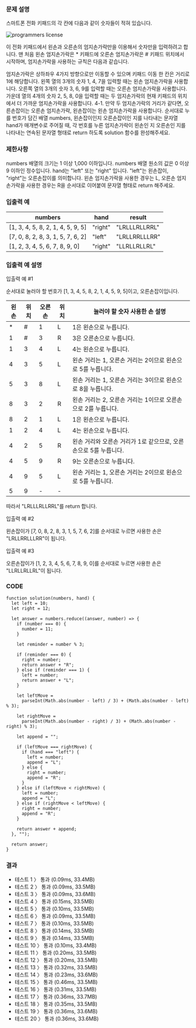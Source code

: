 ### 문제 설명

스마트폰 전화 키패드의 각 칸에 다음과 같이 숫자들이 적혀 있습니다.

![programmers license](https://grepp-programmers.s3.ap-northeast-2.amazonaws.com/files/production/4b69a271-5f4a-4bf4-9ebf-6ebed5a02d8d/kakao_phone1.png)

이 전화 키패드에서 왼손과 오른손의 엄지손가락만을 이용해서 숫자만을 입력하려고 합니다.
맨 처음 왼손 엄지손가락은 \* 키패드에 오른손 엄지손가락은 # 키패드 위치에서 시작하며, 엄지손가락을 사용하는 규칙은 다음과 같습니다.

엄지손가락은 상하좌우 4가지 방향으로만 이동할 수 있으며 키패드 이동 한 칸은 거리로 1에 해당합니다.
왼쪽 열의 3개의 숫자 1, 4, 7을 입력할 때는 왼손 엄지손가락을 사용합니다.
오른쪽 열의 3개의 숫자 3, 6, 9를 입력할 때는 오른손 엄지손가락을 사용합니다.
가운데 열의 4개의 숫자 2, 5, 8, 0을 입력할 때는 두 엄지손가락의 현재 키패드의 위치에서 더 가까운 엄지손가락을 사용합니다.
4-1. 만약 두 엄지손가락의 거리가 같다면, 오른손잡이는 오른손 엄지손가락, 왼손잡이는 왼손 엄지손가락을 사용합니다.
순서대로 누를 번호가 담긴 배열 numbers, 왼손잡이인지 오른손잡이인 지를 나타내는 문자열 hand가 매개변수로 주어질 때, 각 번호를 누른 엄지손가락이 왼손인 지 오른손인 지를 나타내는 연속된 문자열 형태로 return 하도록 solution 함수를 완성해주세요.

### 제한사항

numbers 배열의 크기는 1 이상 1,000 이하입니다.
numbers 배열 원소의 값은 0 이상 9 이하인 정수입니다.
hand는 "left" 또는 "right" 입니다.
"left"는 왼손잡이, "right"는 오른손잡이를 의미합니다.
왼손 엄지손가락을 사용한 경우는 L, 오른손 엄지손가락을 사용한 경우는 R을 순서대로 이어붙여 문자열 형태로 return 해주세요.

### 입출력 예

| numbers                           | hand    | result        |
| --------------------------------- | ------- | ------------- |
| [1, 3, 4, 5, 8, 2, 1, 4, 5, 9, 5] | "right" | "LRLLLRLLRRL" |
| [7, 0, 8, 2, 8, 3, 1, 5, 7, 6, 2] | "left"  | "LRLLRRLLLRR" |
| [1, 2, 3, 4, 5, 6, 7, 8, 9, 0]    | "right" | "LLRLLRLLRL"  |

### 입출력 예 설명

입출력 예 #1

순서대로 눌러야 할 번호가 [1, 3, 4, 5, 8, 2, 1, 4, 5, 9, 5]이고, 오른손잡이입니다.

| 왼손 | 위치 | 오른손 | 위치 | 눌러야 할 숫자 사용한 손 설명                                    |
| ---- | ---- | ------ | ---- | ---------------------------------------------------------------- |
| \*   | #    | 1      | L    | 1은 왼손으로 누릅니다.                                           |
| 1    | #    | 3      | R    | 3은 오른손으로 누릅니다.                                         |
| 1    | 3    | 4      | L    | 4는 왼손으로 누릅니다.                                           |
| 4    | 3    | 5      | L    | 왼손 거리는 1, 오른손 거리는 2이므로 왼손으로 5를 누릅니다.      |
| 5    | 3    | 8      | L    | 왼손 거리는 1, 오른손 거리는 3이므로 왼손으로 8을 누릅니다.      |
| 8    | 3    | 2      | R    | 왼손 거리는 2, 오른손 거리는 1이므로 오른손으로 2를 누릅니다.    |
| 8    | 2    | 1      | L    | 1은 왼손으로 누릅니다.                                           |
| 1    | 2    | 4      | L    | 4는 왼손으로 누릅니다.                                           |
| 4    | 2    | 5      | R    | 왼손 거리와 오른손 거리가 1로 같으므로, 오른손으로 5를 누릅니다. |
| 4    | 5    | 9      | R    | 9는 오른손으로 누릅니다.                                         |
| 4    | 9    | 5      | L    | 왼손 거리는 1, 오른손 거리는 2이므로 왼손으로 5를 누릅니다.      |
| 5    | 9    | -      | -    |                                                                  |

따라서 "LRLLLRLLRRL"를 return 합니다.

입출력 예 #2

왼손잡이가 [7, 0, 8, 2, 8, 3, 1, 5, 7, 6, 2]를 순서대로 누르면 사용한 손은 "LRLLRRLLLRR"이 됩니다.

입출력 예 #3

오른손잡이가 [1, 2, 3, 4, 5, 6, 7, 8, 9, 0]를 순서대로 누르면 사용한 손은 "LLRLLRLLRL"이 됩니다.

### CODE

```
function solution(numbers, hand) {
  let left = 10;
  let right = 12;

  let answer = numbers.reduce((answer, number) => {
    if (number === 0) {
      number = 11;
    }

    let reminder = number % 3;

    if (reminder === 0) {
      right = number;
      return answer + "R";
    } else if (reminder === 1) {
      left = number;
      return answer + "L";
    }

    let leftMove =
      parseInt(Math.abs(number - left) / 3) + (Math.abs(number - left) % 3);

    let rightMove =
      parseInt(Math.abs(number - right) / 3) + (Math.abs(number - right) % 3);

    let append = "";

    if (leftMove === rightMove) {
      if (hand === "left") {
        left = number;
        append = "L";
      } else {
        right = number;
        append = "R";
      }
    } else if (leftMove < rightMove) {
      left = number;
      append = "L";
    } else if (rightMove < leftMove) {
      right = number;
      append = "R";
    }

    return answer + append;
  }, "");

  return answer;
}

```

### 결과

- 테스트 1 〉 통과 (0.09ms, 33.4MB)
- 테스트 2 〉 통과 (0.09ms, 33.5MB)
- 테스트 3 〉 통과 (0.09ms, 33.6MB)
- 테스트 4 〉 통과 (0.15ms, 33.5MB)
- 테스트 5 〉 통과 (0.10ms, 33.5MB)
- 테스트 6 〉 통과 (0.09ms, 33.5MB)
- 테스트 7 〉 통과 (0.10ms, 33.5MB)
- 테스트 8 〉 통과 (0.14ms, 33.5MB)
- 테스트 9 〉 통과 (0.14ms, 33.5MB)
- 테스트 10 〉 통과 (0.10ms, 33.4MB)
- 테스트 11 〉 통과 (0.20ms, 33.5MB)
- 테스트 12 〉 통과 (0.20ms, 33.5MB)
- 테스트 13 〉 통과 (0.32ms, 33.5MB)
- 테스트 14 〉 통과 (0.23ms, 33.6MB)
- 테스트 15 〉 통과 (0.46ms, 33.5MB)
- 테스트 16 〉 통과 (0.31ms, 33.5MB)
- 테스트 17 〉 통과 (0.36ms, 33.7MB)
- 테스트 18 〉 통과 (0.35ms, 33.5MB)
- 테스트 19 〉 통과 (0.36ms, 33.6MB)
- 테스트 20 〉 통과 (0.36ms, 33.6MB)
